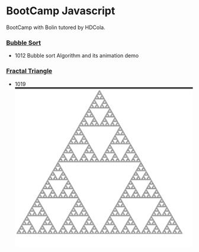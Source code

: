 # BootCamp Javascript

BootCamp with Bolin tutored by HDCola.

### [Bubble Sort](https://allenyzh.github.io/Bootcamp_javascript/bubble_sort)

- 1012 Bubble sort Algorithm and its animation demo

### [Fractal Triangle](https://allenyzh.github.io/Bootcamp_javascript/fractal-triangle)

- 1019 ![fractal Triangle](/assets/fractal-triangle.png)
